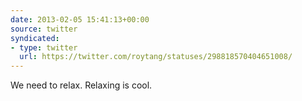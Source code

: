 ```yaml
---
date: 2013-02-05 15:41:13+00:00
source: twitter
syndicated:
- type: twitter
  url: https://twitter.com/roytang/statuses/298818570404651008/
---
```


We need to relax. Relaxing is cool.